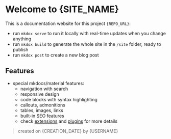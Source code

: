 # Welcome to {SITE_NAME}

This is a documentation website for this project `{REPO_URL}`:

* run `mkdox serve` to run it locally with real-time updates when you change anything
* run `mkdox build` to generate the whole site in the `/site` folder, ready to publish
* run `mkdox post` to create a new blog post

## Features

* special mkdocs/material features:
    * navigation with search
    * responsive design
    * code blocks with syntax highlighting
    * callouts, admonitions
    * tables, images, links
    * built-in SEO features
    * check [extensions](about/features/extensions.md) and [plugins](about/features/plugins.md) for more details

> created on {CREATION_DATE} by {USERNAME}

